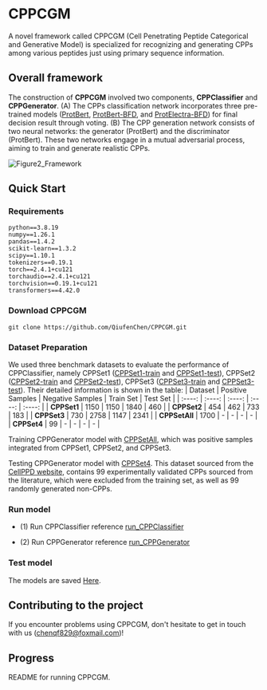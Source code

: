# CPPCGM
A novel framework called CPPCGM (Cell Penetrating Peptide Categorical and Generative Model) is specialized for recognizing and generating CPPs among various peptides just using primary sequence information. 

## Overall framework
The construction of **CPPCGM** involved two components, **CPPClassifier** and **CPPGenerator**. (A) The CPPs classification network incorporates three pre-trained models ([ProtBert](https://huggingface.co/Rostlab/prot_bert), [ProtBert-BFD](https://huggingface.co/Rostlab/prot_bert_bfd), and [ProtElectra-BFD](https://huggingface.co/Rostlab/prot_electra_discriminator_bfd)) for final decision result through voting. (B) The CPP generation network consists of two neural networks: the generator (ProtBert) and the discriminator (ProtBert). These two networks engage in a mutual adversarial process, aiming to train and generate realistic CPPs.

![Figure2_Framework](https://github.com/user-attachments/assets/3f5979e3-beff-41d1-bffd-8f5de3a3590c)

## Quick Start
### Requirements
```
python==3.8.19
numpy==1.26.1
pandas==1.4.2
scikit-learn==1.3.2
scipy==1.10.1
tokenizers==0.19.1
torch==2.4.1+cu121  
torchaudio==2.4.1+cu121  
torchvision==0.19.1+cu121
transformers==4.42.0
```

### Download CPPCGM
```
git clone https://github.com/QiufenChen/CPPCGM.git
```

### Dataset Preparation
We used three benchmark datasets to evaluate the performance of CPPClassifier, namely CPPSet1 ([CPPSet1-train](https://github.com/QiufenChen/CPPCGM/blob/main/dataset/CPPSet1-train.csv) and [CPPSet1-test](https://github.com/QiufenChen/CPPCGM/blob/main/dataset/CPPSet1-test.csv)), CPPSet2 ([CPPSet2-train](https://github.com/QiufenChen/CPPCGM/blob/main/dataset/CPPSet2-train.csv) and [CPPSet2-test](https://github.com/QiufenChen/CPPCGM/blob/main/dataset/CPPSet2-test.csv)), CPPSet3 ([CPPSet3-train](https://github.com/QiufenChen/CPPCGM/blob/main/dataset/CPPSet3-train.csv) and [CPPSet3-test](https://github.com/QiufenChen/CPPCGM/blob/main/dataset/CPPSet3-test.csv)). Their detailed information is shown in the table:
|  Dataset | Positive Samples | Negative Samples | Train Set | Test Set |
| :----: | :----: | :----: | :----: | :----: |
| **CPPSet1** | 1150 | 1150 |  1840    | 460 |
| **CPPSet2** | 454 | 462 |  733 | 183 |
| **CPPSet3** | 730 | 2758 | 1147 | 2341 |
| **CPPSetAll** | 1700 | - | - | - | - |
| **CPPSet4** | 99 | - | - | - | - |

Training CPPGenerator model with [CPPSetAll](https://github.com/QiufenChen/CPPCGM/blob/main/dataset/CPPSetAll.csv), which was positive samples integrated from CPPSet1, CPPSet2, and CPPSet3.

Testing CPPGenerator model with [CPPSet4](https://github.com/QiufenChen/CPPCGM/blob/main/dataset/CPPSet4.txt). This dataset sourced from the [CellPPD website](https://webs.iiitd.edu.in/raghava/cellppd/dataset.php), contains 99 experimentally validated CPPs sourced from the literature, which were excluded from the training set, as well as 99 randomly generated non-CPPs.
### Run model
- (1) Run CPPClassifier reference [run_CPPClassifier](https://github.com/QiufenChen/CPPCGM/blob/main/CPPClassifier/run_CPPClassifier.md)

- (2) Run CPPGenerator reference [run_CPPGenerator](https://github.com/QiufenChen/CPPCGM/blob/main/CPPGenerator/run_CPPGenerator.md)
### Test model
The models are saved [Here](https://drive.google.com/drive/folders/19NOMd5v2z8atrNn5D0zq29Rw2hSVUe5W?usp=drive_link).
## Contributing to the project
If you encounter problems using CPPCGM, don't hesitate to get in touch with us (chenqf829@foxmail.com)!

## Progress
README for running CPPCGM.
